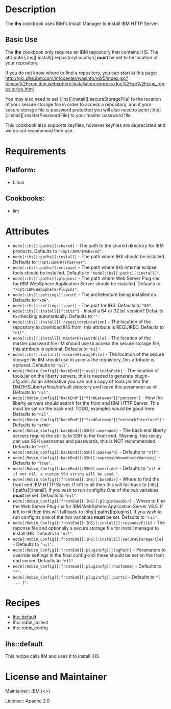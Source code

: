 # Description

The __ihs__ cookbook uses IBM's Install Manager to install IBM HTTP Server.

## Basic Use

The __ihs__ cookbook only requires an IBM repository that contains IHS. The attribute [:ihs][:install][:repositoryLocation] __must__ be set to he location of your repository.

If you do not know where to find a repository, you can start at this page: http://pic.dhe.ibm.com/infocenter/wasinfo/v8r5/index.jsp?topic=%2Fcom.ibm.websphere.installation.express.doc%2Fae%2Fcins_repositories.html


You may also need to set [:ihs][:install][:secureStorageFile] to the location of your secure storage file in order to access a repository, and if your secure storage file is password protected you will also need to point [:ihs][:install][:masterPasswordFile] to your master password file.

This cookbook also supports keyfiles, however keyfiles are depreciated and we do not recommend their use.

# Requirements

## Platform:

* Linux

## Cookbooks:

* iim

# Attributes

* `node[:ihs][:paths][:shared]` - The path to the shared directory for IBM products. Defaults to `"/opt/IBM/IMShared"`.
* `node[:ihs][:paths][:install]` - The path where IHS should be installed. Defaults to `"/opt/IBM/HTTPServer"`.
* `node[:ihs][:paths][:eclipse]` - The path where IHS internal eclipse tools should be installed. Defaults to `"node[:ihs][:paths][:install]"`.
* `node[:ihs][:paths][:plugins]` - The path where Web Server Plug-ins for IBM WebSphere Application Server should be installed. Defaults to `"/opt/IBM/WebSphere/Plugins"`.
* `node[:ihs][:settings][:arch]` - The archetecture being installed on. Defaults to `"x86"`.
* `node[:ihs][:settings][:port]` - The port for IHS. Defaults to `"80"`.
* `node[:ihs][:install][":bits"]` - Install a 64 or 32 bit version? Defaults to checking automatically. Defaults to `""`.
* `node[:ihs][:install][:repositoryLocation]` - The location of the repository to download IHS from, this attribute is REQUIRED. Defaults to `"nil"`.
* `node[:ihs][:install][:masterPasswordFile]` - The location of the master password file IIM should use to access the secure storage file, this attribute is optional. Defaults to `"nil"`.
* `node[:ihs][:install][:secureStorageFile]` - The location of the secure storage file IIM should use to access the repoistory, this attribute is optional. Defaults to `"nil"`.
* `node[:Robin_Config][:backEnd][:java][:toolsPath]` - The location of tools.jar on the liberty servers, this is needed to generate plugin-cfg.xml. As an alternative you can put a copy of tools.jar into the DMZIHSLiberty/files/defualt directory and leave this peramater as nil. Defaults to `"nil"`.
* `node[:Robin_Config]["backEnd"]["findGateway"]["pattern"]` - How the liberty servers should search for the front end IBM HTTP Server. This must be set on the back end. TODO, examples would be good here. Defaults to `"nil"`.
* `node[:Robin_Config]["backEnd"]["findGateway"]["networkInterface"]` -  Defaults to `"eth0"`.
* `node[:Robin_Config][:backEnd][:SSH][:username]` - The back end liberty servers require the ability to SSH to the front end. !Warning, this recipy can use SSH usernames and passwords, this is NOT recommended. Defaults to `"nil"`.
* `node[:Robin_Config][:backEnd][:SSH][:password]` -  Defaults to `"nil"`.
* `node[:Robin_Config][:backEnd][:SSH][:supressUnkownHostsWarning]` -  Defaults to `"true"`.
* `node[:Robin_Config][:backEnd][:SSH][:override]` -  Defaults to `"nil # if not nil, a custom SSH string will be used."`.
* `node[:Robin_Config][:frontEnd][:IHS][:baseDir]` - Where to find the front end IBM HTTP Server. If left to nil then this will fall back to [:ihs][:paths][:install]. If you wish to run configihs One of the two variables __must__ be set. Defaults to `"nil"`.
* `node[:Robin_Config][:frontEnd][:IHS][:pluginBaseDir]` - Where to find the Web Server Plug-ins for IBM WebSphere Application Server V8.5. If left to nil then this will fall back to [:ihs][:paths][:plugins]. If you wish to run configihs one of the two variables __must__ be set. Defaults to `"nil"`.
* `node[:Robin_Config][:frontEnd][:IHS][:install][:responseFile]` - The reponse file and optionally a secure storage file for install manager to install IHS. Defaults to `"nil"`.
* `node[:Robin_Config][:frontEnd][:IHS][:install][:secureStorageFile]` -  Defaults to `"nil"`.
* `node[:Robin_Config][:frontEnd][:plugincfg][:logPath]` - Peramaters to override settings in the final config-xml these should be set on the front end server. Defaults to `"nil"`.
* `node[:Robin_Config][:frontEnd][:plugincfg][:hostname]` -  Defaults to `"*"`.
* `node[:Robin_Config][:frontEnd][:plugincfg][:ports]` -  Defaults to `"[ ... ]"`.

# Recipes

* [ihs::default](#ihsdefault)
* ihs::robin_collect
* ihs::robin_config

## ihs::default

This recipe calls IIM and uses it to install IHS

# License and Maintainer

Maintainer:: IBM (<>)

License:: Apache 2.0
